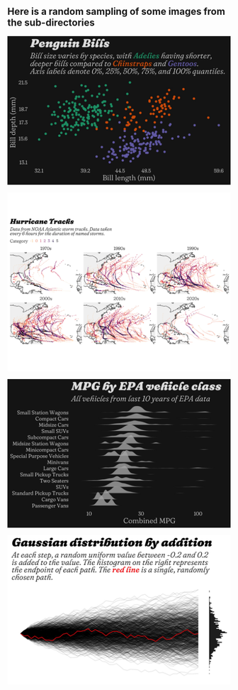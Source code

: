 
## Here is a random sampling of some images from the sub-directories

![](./penguins/penguin_bills_dark.jpg)

![](./storms/storm_tracks_pointpath_facet_decades.jpg)

![](./cars_epa/mpg_ridges_byclass_last10years.jpg)

![](./generated_data/gaussian_dist_by_addition.jpg)
